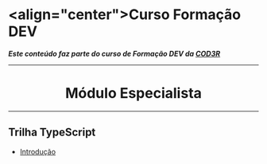 # <align="center">Curso Formação DEV

***Este conteúdo faz parte do curso de Formação DEV da [COD3R](https://www.cod3r.com.br)***
___

# <center>Módulo Especialista

___

## Trilha TypeScript

- [Introdução](ANOTACOES.md/#trilha-typescript---introdução)
